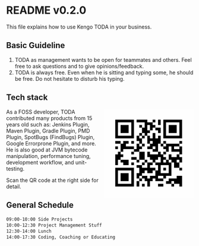 # README v0.2.0

This file explains how to use Kengo TODA in your business.

## Basic Guideline

1. TODA as management wants to be open for teammates and others. Feel free to ask questions and to give opinions/feedback.
2. TODA is always free. Even when he is sitting and typing some, he should be free. Do not hesitate to disturb his typing.

## Tech stack

<img alt="https://www.kengo-toda.jp/" style="float: right;" src="img/qr.png" title="QR code for the homepage" width=240 height=240>

As a FOSS developer, TODA contributed many products from 15 years old such as: Jenkins Plugin, Maven Plugin, Gradle Plugin, PMD Plugin, SpotBugs (FindBugs) Plugin, Google Errorprone Plugin, and more. He is also good at JVM bytecode manipulation, performance tuning, development workflow, and unit-testing.

Scan the QR code at the right side for detail.

## General Schedule
    09:00-10:00 Side Projects
    10:00-12:30 Project Management Stuff
    12:30-14:00 Lunch
    14:00-17:30 Coding, Coaching or Educating
